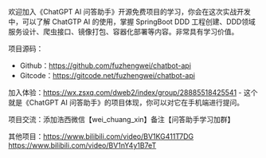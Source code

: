 欢迎加入《ChatGPT AI 问答助手》开源免费项目的学习，你会在这次实战开发中，可以了解 ChatGTP AI 的使用，掌握 SpringBoot DDD 工程创建、DDD领域服务设计、爬虫接口、镜像打包、容器化部署等内容。非常具有学习价值。

项目源码：
- Github：https://github.com/fuzhengwei/chatbot-api
- Gitcode：https://gitcode.net/fuzhengwei/chatbot-api

加入体验：https://wx.zsxq.com/dweb2/index/group/28885518425541 - 这个就是《ChatGPT AI 问答助手》的项目体现，你可以对它在手机端进行提问。

项目交流：添加浩西微信【wei_chuang_xin】备注【问答助手学习加群】

其他项目：https://www.bilibili.com/video/BV1KG411T7DG https://www.bilibili.com/video/BV1nY4y1B7eT